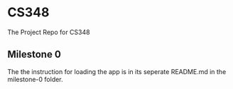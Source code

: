 # CS348
The Project Repo for CS348

## Milestone 0
The the instruction for loading the app is in its seperate README.md in the milestone-0 folder.